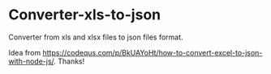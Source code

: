 # Converter-xls-to-json

Converter from xls and xlsx files to json files format.

Idea from https://codequs.com/p/BkUAYoHt/how-to-convert-excel-to-json-with-node-js/. Thanks!